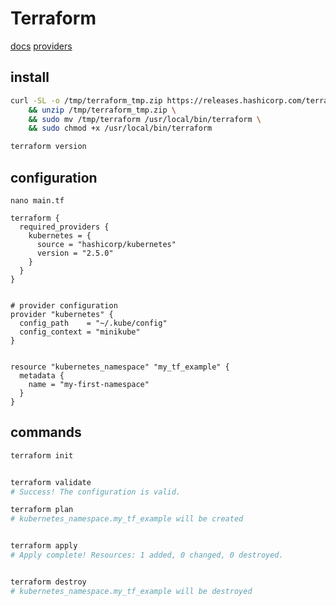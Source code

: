 # Terraform

[docs](https://www.terraform.io/intro/index.html)
[providers](https://registry.terraform.io/browse/providers)


## install
```bash
curl -SL -o /tmp/terraform_tmp.zip https://releases.hashicorp.com/terraform/1.0.7/terraform_1.0.7_linux_amd64.zip \
    && unzip /tmp/terraform_tmp.zip \
    && sudo mv /tmp/terraform /usr/local/bin/terraform \
    && sudo chmod +x /usr/local/bin/terraform

terraform version
```


## configuration
`nano main.tf`
```tr
terraform {
  required_providers {
    kubernetes = {
      source = "hashicorp/kubernetes"
      version = "2.5.0"
    }
  }
}


# provider configuration
provider "kubernetes" {
  config_path    = "~/.kube/config"
  config_context = "minikube"
}


resource "kubernetes_namespace" "my_tf_example" {
  metadata {
    name = "my-first-namespace"
  }
}
```


## commands
```bash
terraform init


terraform validate
# Success! The configuration is valid.

terraform plan
# kubernetes_namespace.my_tf_example will be created


terraform apply
# Apply complete! Resources: 1 added, 0 changed, 0 destroyed.


terraform destroy
# kubernetes_namespace.my_tf_example will be destroyed
```
